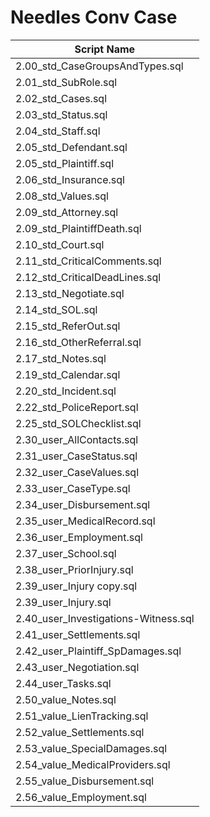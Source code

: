 # Needles Conv Case

| Script Name |
|-------------|
| 2.00_std_CaseGroupsAndTypes.sql |
| 2.01_std_SubRole.sql |
| 2.02_std_Cases.sql |
| 2.03_std_Status.sql |
| 2.04_std_Staff.sql |
| 2.05_std_Defendant.sql |
| 2.05_std_Plaintiff.sql |
| 2.06_std_Insurance.sql |
| 2.08_std_Values.sql |
| 2.09_std_Attorney.sql |
| 2.09_std_PlaintiffDeath.sql |
| 2.10_std_Court.sql |
| 2.11_std_CriticalComments.sql |
| 2.12_std_CriticalDeadLines.sql |
| 2.13_std_Negotiate.sql |
| 2.14_std_SOL.sql |
| 2.15_std_ReferOut.sql |
| 2.16_std_OtherReferral.sql |
| 2.17_std_Notes.sql |
| 2.19_std_Calendar.sql |
| 2.20_std_Incident.sql |
| 2.22_std_PoliceReport.sql |
| 2.25_std_SOLChecklist.sql |
| 2.30_user_AllContacts.sql |
| 2.31_user_CaseStatus.sql |
| 2.32_user_CaseValues.sql |
| 2.33_user_CaseType.sql |
| 2.34_user_Disbursement.sql |
| 2.35_user_MedicalRecord.sql |
| 2.36_user_Employment.sql |
| 2.37_user_School.sql |
| 2.38_user_PriorInjury.sql |
| 2.39_user_Injury copy.sql |
| 2.39_user_Injury.sql |
| 2.40_user_Investigations-Witness.sql |
| 2.41_user_Settlements.sql |
| 2.42_user_Plaintiff_SpDamages.sql |
| 2.43_user_Negotiation.sql |
| 2.44_user_Tasks.sql |
| 2.50_value_Notes.sql |
| 2.51_value_LienTracking.sql |
| 2.52_value_Settlements.sql |
| 2.53_value_SpecialDamages.sql |
| 2.54_value_MedicalProviders.sql |
| 2.55_value_Disbursement.sql |
| 2.56_value_Employment.sql |
